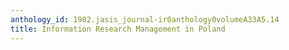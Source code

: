 ```yaml
---
anthology_id: 1982.jasis_journal-ir0anthology0volumeA33A5.14
title: Information Research Management in Poland
---
```

